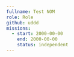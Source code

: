```yaml
---
fullname: Test NOM
role: Role
github: uddd
missions:
  - start: 2000-00-00
    end: 2000-00-00
    status: independent
---
```

